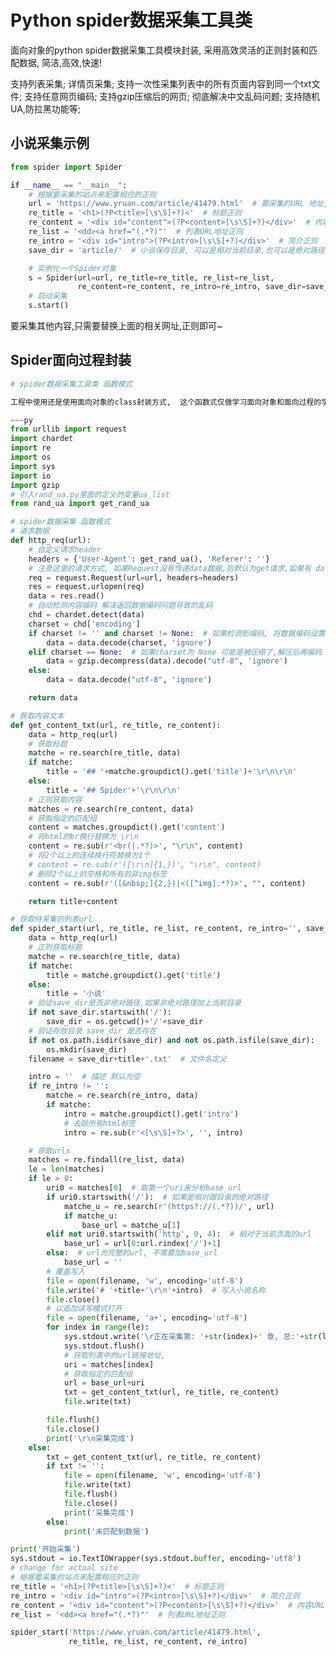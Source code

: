 # Python spider数据采集工具类

面向对象的python spider数据采集工具模块封装, 采用高效灵活的正则封装和匹配数据, 简洁,高效,快速!

支持列表采集;
详情页采集;
支持一次性采集列表中的所有页面内容到同一个txt文件;
支持任意网页编码;
支持gzip压缩后的网页;
彻底解决中文乱码问题;
支持随机UA,防拉黑功能等;


## 小说采集示例

~~~py
from spider import Spider

if __name__ == "__main__":
    # 根据要采集的站点来配置相应的正则
    url = 'https://www.yruan.com/article/41479.html'  # 要采集的URL 地址,支持单页地址或者列表地址
    re_title = '<h1>(?P<title>[\s\S]+?)<'  # 标题正则
    re_content = '<div id="content">(?P<content>[\s\S]+?)</div>'  # 内容URL正则
    re_list = '<dd><a href="(.*?)"'  # 列表URL地址正则
    re_intro = '<div id="intro">(?P<intro>[\s\S]+?)</div>'  # 简介正则
    save_dir = 'article/'  # 小说保存目录, 可以是相对当前目录,也可以是绝对路径,最后带 /

    # 实例化一个Spider对象
    s = Spider(url=url, re_title=re_title, re_list=re_list,
               re_content=re_content, re_intro=re_intro, save_dir=save_dir)
    # 启动采集
    s.start()
~~~

要采集其他内容,只需要替换上面的相关网址,正则即可~



## Spider面向过程封装

~~~py
# spider数据采集工具类 函数模式

工程中使用还是使用面向对象的class封装方式,  这个函数式仅做学习面向对象和面向过程的学习对比参考

~~~py
from urllib import request
import chardet
import re
import os
import sys
import io
import gzip
# 引入rand_ua.py里面的定义的变量ua_list
from rand_ua import get_rand_ua

# spider数据采集 函数模式
# 请求数据
def http_req(url):
    # 自定义请求header
    headers = {'User-Agent': get_rand_ua(), 'Referer': ''}
    # 注意这里的请求方式, 如果Request没有传递data数据,则默认为get请求,如果有 data=xxx 则为POST请求
    req = request.Request(url=url, headers=headers)
    res = request.urlopen(req)
    data = res.read()
    # 自动检测内容编码 解决返回数据编码问题导致的乱码
    chd = chardet.detect(data)
    charset = chd['encoding']
    if charset != '' and charset != None:  # 如果检测到编码, 将数据编码设置为检测到的编码,忽略其他编码
        data = data.decode(charset, 'ignore')
    elif charset == None:  # 如果charset为 None 可能是被压缩了,解压后再编码
        data = gzip.decompress(data).decode("utf-8", 'ignore')
    else:
        data = data.decode("utf-8", 'ignore')

    return data

# 获取内容文本
def get_content_txt(url, re_title, re_content):
    data = http_req(url)
    # 获取标题
    matche = re.search(re_title, data)
    if matche:
        title = '## '+matche.groupdict().get('title')+'\r\n\r\n'
    else:
        title = '## Spider'+'\r\n\r\n'
    # 正则获取内容
    matches = re.search(re_content, data)
    # 获取指定的匹配组
    content = matches.groupdict().get('content')
    # 将html的br换行替换为 \r\n
    content = re.sub(r'<br(|.*?)>', "\r\n", content)
    # 将2个以上的连续换行符替换为1个
    # content = re.sub(r'([\r\n]{1,})', "\r\n", content)
    # 删除2个以上的空格和所有的非img标签
    content = re.sub(r'([&nbsp;]{2,})|<([^img].*?)>', "", content)

    return title+content

# 获取待采集的列表url
def spider_start(url, re_title, re_list, re_content, re_intro='', save_dir='article/'):
    data = http_req(url)
    # 正则获取标题
    matche = re.search(re_title, data)
    if matche:
        title = matche.groupdict().get('title')
    else:
        title = '小说'
    # 验证save_dir是否非绝对路径,如果非绝对路径加上当前目录
    if not save_dir.startswith('/'):
        save_dir = os.getcwd()+'/'+save_dir
    # 验证存放目录 save_dir 是否存在
    if not os.path.isdir(save_dir) and not os.path.isfile(save_dir):
        os.mkdir(save_dir)
    filename = save_dir+title+'.txt'  # 文件名定义

    intro = ''  # 描述 默认为空
    if re_intro != '':
        matche = re.search(re_intro, data)
        if matche:
            intro = matche.groupdict().get('intro')
            # 去除所有html标签
            intro = re.sub(r'<[\s\S]+?>', '', intro)

    # 获取urls
    matches = re.findall(re_list, data)
    le = len(matches)
    if le > 0:
        uri0 = matches[0]  # 取第一个uri来分析base_url
        if uri0.startswith('/'):  # 如果是相对跟目录的绝对路径
            matche_u = re.search(r'(https?://(.*?))/', url)
            if matche_u:
                base_url = matche_u[1]
        elif not uri0.startswith('http', 0, 4):  # 相对于当前页面的url
            base_url = url[0:url.rindex('/')+1]
        else:  # url为完整的url, 不需要加base_url
            base_url = ''
        # 覆盖写入
        file = open(filename, 'w', encoding='utf-8')
        file.write('# '+title+'\r\n'+intro)  # 写入小说名称
        file.close()
        # 以追加读写模式打开
        file = open(filename, 'a+', encoding='utf-8')
        for index in range(le):
            sys.stdout.write('\r正在采集第: '+str(index)+' 章, 总:'+str(le))
            sys.stdout.flush()
            # 获取列表中的url链接地址,
            uri = matches[index]
            # 获取指定的匹配组
            url = base_url+uri
            txt = get_content_txt(url, re_title, re_content)
            file.write(txt)

        file.flush()
        file.close()
        print('\r\n采集完成')
    else:
        txt = get_content_txt(url, re_title, re_content)
        if txt != '':
            file = open(filename, 'w', encoding='utf-8')
            file.write(txt)
            file.flush()
            file.close()
            print('采集完成')
        else:
            print('未匹配到数据')

print('开始采集')
sys.stdout = io.TextIOWrapper(sys.stdout.buffer, encoding='utf8')
# change for actual site
# 根据要采集的站点来配置相应的正则
re_title = '<h1>(?P<title>[\s\S]+?)<'  # 标题正则
re_intro = '<div id="intro">(?P<intro>[\s\S]+?)</div>'  # 简介正则
re_content = '<div id="content">(?P<content>[\s\S]+?)</div>'  # 内容URL正则
re_list = '<dd><a href="(.*?)"'  # 列表URL地址正则

spider_start('https://www.yruan.com/article/41479.html',
             re_title, re_list, re_content, re_intro)

~~~
~~~
